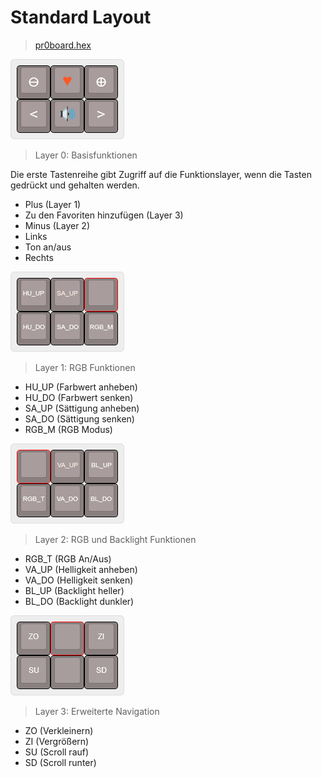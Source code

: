 ﻿# Standard Layout
>[pr0board.hex](kbfirmware/pr0board.hex)

![Layer0](images/layer0.png)

>Layer 0:
>Basisfunktionen

Die erste Tastenreihe gibt Zugriff auf die Funktionslayer, wenn die Tasten gedrückt und gehalten werden.
+ Plus (Layer 1)
+ Zu den Favoriten hinzufügen (Layer 3)
+ Minus (Layer 2)
+ Links
+ Ton an/aus
+ Rechts

![Layer1](images/layer1.png)

>Layer 1:
RGB Funktionen
+ HU_UP (Farbwert anheben)
+ HU_DO (Farbwert senken)
+ SA_UP (Sättigung anheben)
+ SA_DO (Sättigung senken)
+ RGB_M (RGB Modus)

![Layer2](images/layer2.png)

>Layer 2:
RGB und Backlight Funktionen
+ RGB_T (RGB An/Aus)
+ VA_UP (Helligkeit anheben)
+ VA_DO (Helligkeit senken)
+ BL_UP (Backlight heller)
+ BL_DO (Backlight dunkler)

![Layer3](images/layer3.png)

>Layer 3:
Erweiterte Navigation
+ ZO (Verkleinern)
+ ZI (Vergrößern)
+ SU (Scroll rauf)
+ SD (Scroll runter)

